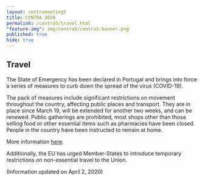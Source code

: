 ```yaml
---
layout: centrameeting5
title: CENTRA 2020
permalink: /centra5/travel.html
"feature-img": img/centra5/centra5-banner.png
published: true
hide: true
---
```


## Travel 

The State of Emergency has been declared in Portugal and brings into force a series of measures to curb down the spread of the virus (COVID-19).  

The pack of measures include significant restrictions on movement throughout the country, affecting public places and transport. They are in place since March 19, will be extended for another two weeks, and can be renewed. Public gatherings are prohibited, most shops other than those selling food or other essential items such as pharmacies have been closed. People in the country have been instructed to remain at home.   

More information [here](https://www.visitportugal.com/en/node/420733).  

Additionally, the EU has urged Member-States to introduce temporary restrictions on non-essential travel to the Union.   

(Information updated on April 2, 2020)   

